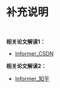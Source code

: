 # 补充说明

&emsp;&emsp;


**相关论文解读1：**
* [Informer_CSDN](https://blog.csdn.net/fluentn/article/details/115392229)

**相关论文解读2：**
* [Informer_知乎](https://zhuanlan.zhihu.com/p/646853438)


